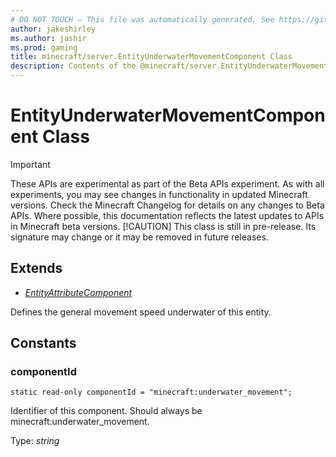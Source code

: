 ```yaml
---
# DO NOT TOUCH — This file was automatically generated. See https://github.com/mojang/minecraftapidocsgenerator to modify descriptions, examples, etc.
author: jakeshirley
ms.author: jashir
ms.prod: gaming
title: minecraft/server.EntityUnderwaterMovementComponent Class
description: Contents of the @minecraft/server.EntityUnderwaterMovementComponent class.
---
```

# EntityUnderwaterMovementComponent Class
>[!IMPORTANT]
>These APIs are experimental as part of the Beta APIs experiment. As with all experiments, you may see changes in functionality in updated Minecraft versions. Check the Minecraft Changelog for details on any changes to Beta APIs. Where possible, this documentation reflects the latest updates to APIs in Minecraft beta versions.
> [!CAUTION]
> This class is still in pre-release.  Its signature may change or it may be removed in future releases.

## Extends
- [*EntityAttributeComponent*](EntityAttributeComponent.md)

Defines the general movement speed underwater of this entity.

## Constants

### **componentId**
`static read-only componentId = "minecraft:underwater_movement";`

Identifier of this component. Should always be minecraft:underwater_movement.

Type: *string*
